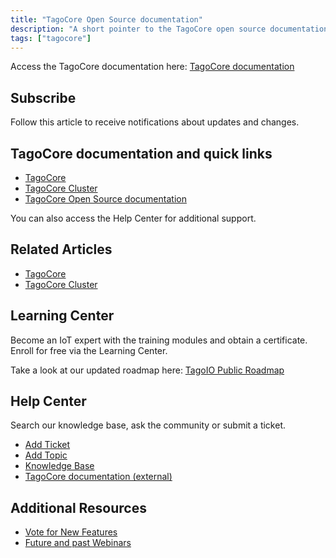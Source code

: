 ```yaml
---
title: "TagoCore Open Source documentation"
description: "A short pointer to the TagoCore open source documentation with quick links to related TagoCore articles, subscription info, and links to the Learning Center and public roadmap."
tags: ["tagocore"]
---
```

Access the TagoCore documentation here: [TagoCore documentation](../tagocore/index)

## Subscribe
Follow this article to receive notifications about updates and changes.

## TagoCore documentation and quick links
- [TagoCore](../tagocore/index)
- [TagoCore Cluster](../tagocore/tagocore-cluster)
- [TagoCore Open Source documentation](../tagocore/tagocore-open-source-documentation)

You can also access the Help Center for additional support.

## Related Articles
- [TagoCore](../tagocore/index)
- [TagoCore Cluster](../tagocore/tagocore-cluster)

## Learning Center
<!-- Image placeholder: Learning Center -->

Become an IoT expert with the training modules and obtain a certificate. Enroll for free via the Learning Center.

Take a look at our updated roadmap here: [TagoIO Public Roadmap](https://tago.io/roadmap)

## Help Center
Search our knowledge base, ask the community or submit a ticket.

- [Add Ticket](https://help.tago.io/portal/en/newticket)
- [Add Topic](https://help.tago.io/portal/en/community/topics/new)
- [Knowledge Base](https://help.tago.io/portal/en/kb)
- [TagoCore documentation (external)](https://tagocore.com/docs)

## Additional Resources
- [Vote for New Features](https://help.tago.io/portal/en/community/tagoio/feature-requests)
- [Future and past Webinars](https://tago.io/events)